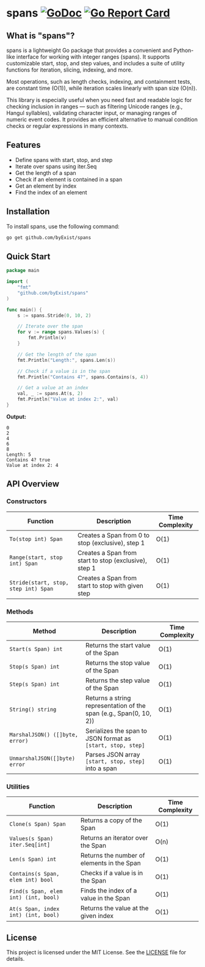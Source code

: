# spans [![GoDoc](https://pkg.go.dev/badge/github.com/byExist/spans.svg)](https://pkg.go.dev/github.com/byExist/spans) [![Go Report Card](https://goreportcard.com/badge/github.com/byExist/spans)](https://goreportcard.com/report/github.com/byExist/spans) 

## What is "spans"?

spans is a lightweight Go package that provides a convenient and Python-like interface for working with integer ranges (spans). It supports customizable start, stop, and step values, and includes a suite of utility functions for iteration, slicing, indexing, and more. 

Most operations, such as length checks, indexing, and containment tests, are constant time (O(1)), while iteration scales linearly with span size (O(n)).

This library is especially useful when you need fast and readable logic for checking inclusion in ranges — such as filtering Unicode ranges (e.g., Hangul syllables), validating character input, or managing ranges of numeric event codes. It provides an efficient alternative to manual condition checks or regular expressions in many contexts.

## Features

- Define spans with start, stop, and step
- Iterate over spans using iter.Seq
- Get the length of a span
- Check if an element is contained in a span
- Get an element by index
- Find the index of an element

## Installation

To install spans, use the following command:

```bash
go get github.com/byExist/spans
```

## Quick Start

```go
package main

import (
	"fmt"
	"github.com/byExist/spans"
)

func main() {
	s := spans.Stride(0, 10, 2)

	// Iterate over the span
	for v := range spans.Values(s) {
		fmt.Println(v)
	}

	// Get the length of the span
	fmt.Println("Length:", spans.Len(s))

	// Check if a value is in the span
	fmt.Println("Contains 4?", spans.Contains(s, 4))

	// Get a value at an index
	val, _ := spans.At(s, 2)
	fmt.Println("Value at index 2:", val)
}
```


**Output:**
```
0
2
4
6
8
Length: 5
Contains 4? true
Value at index 2: 4
```

## API Overview

### Constructors

| Function | Description | Time Complexity |
|----------|-------------|------------------|
| `To(stop int) Span` | Creates a Span from 0 to stop (exclusive), step 1 | O(1) |
| `Range(start, stop int) Span` | Creates a Span from start to stop (exclusive), step 1 | O(1) |
| `Stride(start, stop, step int) Span` | Creates a Span from start to stop with given step | O(1) |

### Methods

| Method | Description | Time Complexity |
|--------|-------------|------------------|
| `Start(s Span) int` | Returns the start value of the Span | O(1) |
| `Stop(s Span) int` | Returns the stop value of the Span | O(1) |
| `Step(s Span) int` | Returns the step value of the Span | O(1) |
| `String() string` | Returns a string representation of the span (e.g., Span(0, 10, 2)) | O(1) |
| `MarshalJSON() ([]byte, error)` | Serializes the span to JSON format as `[start, stop, step]` | O(1) |
| `UnmarshalJSON([]byte) error` | Parses JSON array `[start, stop, step]` into a span | O(1) |

### Utilities

| Function | Description | Time Complexity |
|----------|-------------|------------------|
| `Clone(s Span) Span` | Returns a copy of the Span | O(1) |
| `Values(s Span) iter.Seq[int]` | Returns an iterator over the Span | O(n) |
| `Len(s Span) int` | Returns the number of elements in the Span | O(1) |
| `Contains(s Span, elem int) bool` | Checks if a value is in the Span | O(1) |
| `Find(s Span, elem int) (int, bool)` | Finds the index of a value in the Span | O(1) |
| `At(s Span, index int) (int, bool)` | Returns the value at the given index | O(1) |

## License

This project is licensed under the MIT License. See the [LICENSE](LICENSE) file for details.
